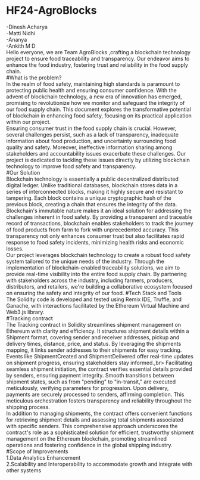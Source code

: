 # HF24-AgroBlocks<br>
-Dinesh Acharya<br>
-Matti Nidhi<br>
-Ananya<br>
-Ankith M D<br>
Hello everyone, we are Team AgroBlocks ,crafting a blockchain technology project to ensure food traceability and transparency. Our endeavor aims to enhance the food industry, fostering trust and reliability in the food supply chain.<br>
#What is the problem?<br>
In the realm of food safety, maintaining high standards is paramount to protecting public health and ensuring consumer confidence. With the advent of blockchain technology, a new era of innovation has emerged, promising to revolutionize how we monitor and safeguard the integrity of our food supply chain. This document explores the transformative potential of blockchain in enhancing food safety, focusing on its practical application within our project.<br>
Ensuring consumer trust in the food supply chain is crucial. However, several challenges persist, such as a lack of transparency, inadequate information about food production, and uncertainty surrounding food quality and safety. Moreover, ineffective information sharing among stakeholders and accountability issues exacerbate these challenges. Our project is dedicated to tackling these issues directly by utilizing blockchain technology to improve food safety and transparency.<br>
#Our Solution<br>
Blockchain technology is essentially a public decentralized distributed digital ledger. Unlike traditional databases, blockchain stores data in a series of interconnected blocks, making it highly secure and resistant to tampering. Each block contains a unique cryptographic hash of the previous block, creating a chain that ensures the integrity of the data.<br>
Blockchain's immutable nature makes it an ideal solution for addressing the challenges inherent in food safety. By providing a transparent and traceable record of transactions, blockchain enables stakeholders to track the journey of food products from farm to fork with unprecedented accuracy. This transparency not only enhances consumer trust but also facilitates rapid response to food safety incidents, minimizing health risks and economic losses.<br>
Our project leverages blockchain technology to create a robust food safety system tailored to the unique needs of the industry. Through the implementation of blockchain-enabled traceability solutions, we aim to provide real-time visibility into the entire food supply chain. By partnering with stakeholders across the industry, including farmers, producers, distributors, and retailers, we're building a collaborative ecosystem focused on ensuring the safety and integrity of our food.
#Tech Stack and Tools<br>
The Solidity code is developed and tested using Remix IDE, Truffle, and Ganache, with interactions facilitated by the Ethereum Virtual Machine and Web3.js library.<br>
#Tracking contract<br>
The Tracking contract in Solidity streamlines shipment management on Ethereum with clarity and efficiency. It structures shipment details within a Shipment format, covering sender and receiver addresses, pickup and delivery times, distance, price, and status. By leveraging the shipments mapping, it links sender addresses to their shipments for easy tracking. Events like ShipmentCreated and ShipmentDelivered offer real-time updates on shipment progress, ensuring stakeholders stay informed.,br>
Facilitating seamless shipment initiation, the contract verifies essential details provided by senders, ensuring payment integrity. Smooth transitions between shipment states, such as from "pending" to "in-transit," are executed meticulously, verifying parameters for progression. Upon delivery, payments are securely processed to senders, affirming completion. This meticulous orchestration fosters transparency and reliability throughout the shipping process.<br>
In addition to managing shipments, the contract offers convenient functions for retrieving shipment details and assessing total shipments associated with specific senders. This comprehensive approach underscores the contract's role as a sophisticated solution for efficient, trustworthy shipment management on the Ethereum blockchain, promoting streamlined operations and fostering confidence in the global shipping industry.<br>
#Scope of Improvements<br>
1.Data Analytics Enhancement<br>
2.Scalability and Interoperability to accommodate growth and integrate with other systems<br>
